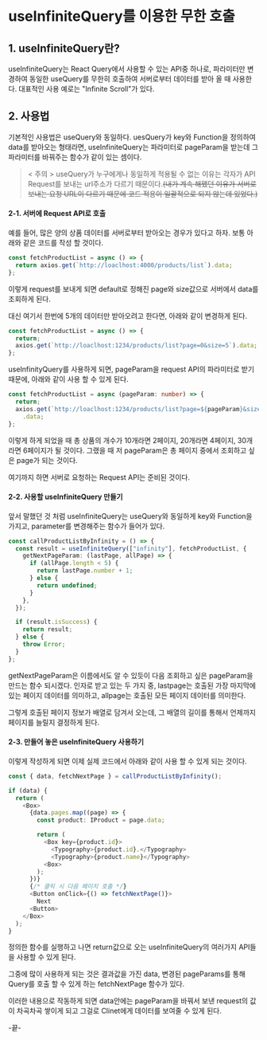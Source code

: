 # useInfiniteQuery를 이용한 무한 호출

## 1. useInfiniteQuery란?

useInfiniteQuery는 React Query에서 사용할 수 있는 API중 하나로, 파라미터만 변경하여 동일한 useQuery를 무한히 호출하여 서버로부터 데이터를 받아 올 때 사용한다. 대표적인 사용 예로는 "Infinite Scroll"가 있다.

## 2. 사용법

기본적인 사용법은 useQuery와 동일하다. uesQuery가 key와 Function을 정의하여 data를 받아오는 형태라면, useInfiniteQuery는 파라미터로 pageParam을 받는데 그 파라미터를 바꿔주는 함수가 같이 있는 셈이다.

> < 주의 >
> useQuery가 누구에게나 동일하게 적용될 수 없는 이유는 각자가 API Request를 보내는 url주소가 다르기 때문이다.~~(내가 계속 해맸던 이유가 서버로 보내는 요청 URL이 다르기 때문에 코드 적용이 일괄적으로 되지 않는데 있었다.)~~

#### 2-1. 서버에 Request API로 호출

예를 들어, 많은 양의 상품 데이터를 서버로부터 받아오는 경우가 있다고 하자. 보통 아래와 같은 코드를 작성 할 것이다.

```typescript
const fetchProductList = async () => {
  return axios.get(`http://loaclhost:4000/products/list`).data;
};
```

이렇게 request를 보내게 되면 default로 정해진 page와 size값으로 서버에서 data를 조회하게 된다.

대신 여기서 한번에 5개의 데이터만 받아오려고 한다면, 아래와 같이 변경하게 된다.

```typescript
const fetchProductList = async () => {
  return;
  axios.get(`http://loaclhost:1234/products/list?page=0&size=5`).data;
};
```

useInfinityQuery를 사용하게 되면, pageParam을 request API의 파라미터로 받기 때문에, 아래와 같이 사용 할 수 있게 된다.

```typescript
const fetchProductList = async (pageParam: number) => {
  return;
  axios.get(`http://loaclhost:1234/products/list?page=${pageParam}&size=5`)
    .data;
};
```

이렇게 하게 되었을 때 총 상품의 개수가 10개라면 2페이지, 20개라면 4페이지, 30개라면 6페이지가 될 것이다. 그랬을 때 저 pageParam은 총 페이지 중에서 조회하고 싶은 page가 되는 것이다.

여기까지 하면 서버로 요청하는 Request API는 준비된 것이다.

#### 2-2. 사용할 useInfiniteQuery 만들기

앞서 말했던 것 처럼 useInfiniteQuery는 useQuery와 동일하게 key와 Function을 가지고, parameter를 변경해주는 함수가 들어가 있다.

```typescript
const callProductListByInfinity = () => {
  const result = useInfiniteQuery(["infinity"], fetchProductList, {
    getNextPageParam: (lastPage, allPage) => {
      if (allPage.length < 5) {
        return lastPage.number + 1;
      } else {
        return undefined;
      }
    },
  });

  if (result.isSuccess) {
    return result;
  } else {
    throw Error;
  }
};
```
getNextPageParam은 이름에서도 알 수 있듯이 다음 조회하고 싶은 pageParam을 만드는 함수 되시겠다. 인자로 받고 있는 두 가지 중, lastpage는 호출된 가장 마지막에 있는 페이지 데이터를 의미하고, allpage는 호출된 모든 페이지 데이터를 의미한다.

그렇게 호출된 페이지 정보가 배열로 담겨서 오는데, 그 배열의 길이를 통해서 언제까지 페이지를 늘릴지 결정하게 된다.

#### 2-3. 만들어 놓은 useInfiniteQuery 사용하기

이렇게 작성하게 되면 이제 실제 코드에서 아래와 같이 사용 할 수 있게 되는 것이다.

```typescript
const { data, fetchNextPage } = callProductListByInfinity();

if (data) {
  return (
    <Box>
      {data.pages.map((page) => {
        const product: IProduct = page.data;

        return (
          <Box key={product.id}>
            <Typography>{product.id}.</Typography>
            <Typography>{product.name}</Typography>
          <Box>
        );
      })}
      {/* 클릭 시 다음 페이지 호출 */}
      <Button onClick={() => fetchNextPage()}>
        Next
      <Button>
    </Box>
  );
}
```

정의한 함수를 실행하고 나면 return값으로 오는 useInfiniteQuery의 여러가지 API들을 사용할 수 있게 된다.

그중에 많이 사용하게 되는 것은 결과값을 가진 data, 변경된 pageParams를 통해 Query를 호출 할 수 있게 하는 fetchNextPage 함수가 있다.

이러한 내용으로 작동하게 되면 data안에는 pageParam을 바꿔서 보낸 request의 값이 차곡차곡 쌓이게 되고 그걸로 Clinet에게 데이터를 보여줄 수 있게 된다.

-끝-
